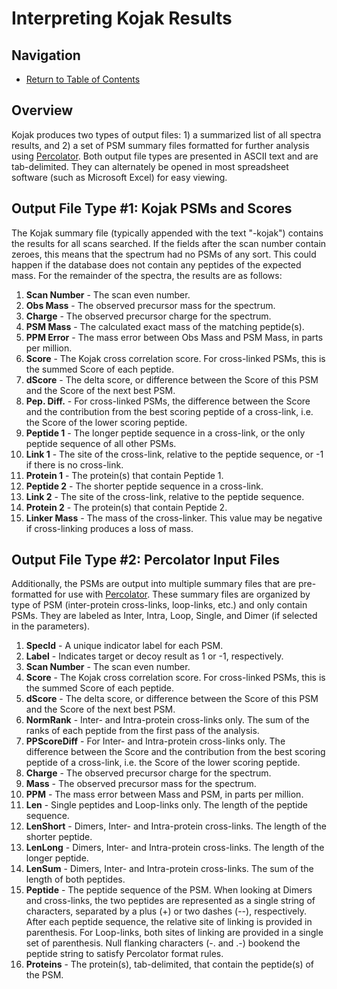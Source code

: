 # Interpreting Kojak Results #

## Navigation ##
  * [Return to Table of Contents](TableOfContents.md)


## Overview ##

Kojak produces two types of output files: 1) a summarized list of all spectra results, and 2) a set of PSM summary files formatted for further analysis using [Percolator](Percolator.md). Both output file types are presented in ASCII text and are tab-delimited. They can alternately be opened in most spreadsheet software (such as Microsoft Excel) for easy viewing.

## Output File Type #1: Kojak PSMs and Scores ##

The Kojak summary file (typically appended with the text "-kojak") contains the results for all scans searched. If the fields after the scan number contain zeroes, this means that the spectrum had no PSMs of any sort. This could happen if the database does not contain any peptides of the expected mass. For the remainder of the spectra, the results are as follows:

  1. **Scan Number** - The scan even number.
  1. **Obs Mass** - The observed precursor mass for the spectrum.
  1. **Charge** - The observed precursor charge for the spectrum.
  1. **PSM Mass** - The calculated exact mass of the matching peptide(s).
  1. **PPM Error** - The mass error between Obs Mass and PSM Mass, in parts per million.
  1. **Score** - The Kojak cross correlation score. For cross-linked PSMs, this is the summed Score of each peptide.
  1. **dScore** - The delta score, or difference between the Score of this PSM and the Score of the next best PSM.
  1. **Pep. Diff.** - For cross-linked PSMs, the difference between the Score and the contribution from the best scoring peptide of a cross-link, i.e. the Score of the lower scoring peptide.
  1. **Peptide 1** - The longer peptide sequence in a cross-link, or the only peptide sequence of all other PSMs.
  1. **Link 1** - The site of the cross-link, relative to the peptide sequence, or -1 if there is no cross-link.
  1. **Protein 1** - The protein(s) that contain Peptide 1.
  1. **Peptide 2** - The shorter peptide sequence in a cross-link.
  1. **Link 2** - The site of the cross-link, relative to the peptide sequence.
  1. **Protein 2** - The protein(s) that contain Peptide 2.
  1. **Linker Mass** - The mass of the cross-linker. This value may be negative if cross-linking produces a loss of mass.


## Output File Type #2: Percolator Input Files ##

Additionally, the PSMs are output into multiple summary files that are pre-formatted for use with [Percolator](Percolator.md). These summary files are organized by type of PSM (inter-protein cross-links, loop-links, etc.) and only contain PSMs. They are labeled as Inter, Intra, Loop, Single, and Dimer (if selected in the parameters).

  1. **SpecId** - A unique indicator label for each PSM.
  1. **Label** - Indicates target or decoy result as 1 or -1, respectively.
  1. **Scan Number** - The scan even number.
  1. **Score** - The Kojak cross correlation score. For cross-linked PSMs, this is the summed Score of each peptide.
  1. **dScore** - The delta score, or difference between the Score of this PSM and the Score of the next best PSM.
  1. **NormRank** - Inter- and Intra-protein cross-links only. The sum of the ranks of each peptide from the first pass of the analysis.
  1. **PPScoreDiff** - For Inter- and Intra-protein cross-links only. The difference between the Score and the contribution from the best scoring peptide of a cross-link, i.e. the Score of the lower scoring peptide.
  1. **Charge** - The observed precursor charge for the spectrum.
  1. **Mass** - The observed precursor mass for the spectrum.
  1. **PPM** - The mass error between Mass and PSM, in parts per million.
  1. **Len** - Single peptides and Loop-links only. The length of the peptide sequence.
  1. **LenShort** - Dimers, Inter- and Intra-protein cross-links. The length of the shorter peptide.
  1. **LenLong** - Dimers, Inter- and Intra-protein cross-links. The length of the longer peptide.
  1. **LenSum** - Dimers, Inter- and Intra-protein cross-links. The sum of the length of both peptides.
  1. **Peptide** - The peptide sequence of the PSM. When looking at Dimers and cross-links, the two peptides are represented as a single string of characters, separated by a plus (+) or two dashes (--), respectively. After each peptide sequence, the relative site of linking is provided in parenthesis. For Loop-links, both sites of linking are provided in a single set of parenthesis. Null flanking characters (-. and .-) bookend the peptide string to satisfy Percolator format rules.
  1. **Proteins** - The protein(s), tab-delimited, that contain the peptide(s) of the PSM.